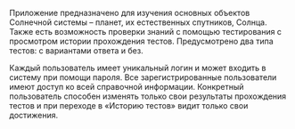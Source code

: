 Приложение предназначено для изучения основных объектов Солнечной системы – планет, их естественных спутников, Солнца. Также есть возможность проверки знаний с помощью тестирования с просмотром истории прохождения тестов. Предусмотрено два типа тестов: с вариантами ответа и без.
     
  Каждый пользователь имеет уникальный логин и может входить в систему при помощи пароля. Все зарегистрированные пользователи имеют доступ ко всей справочной информации. Конкретный пользователь способен изменять только свои результаты прохождения тестов и при переходе в «Историю тестов» видит только свои достижения.

  
